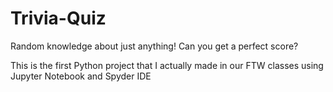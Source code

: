 # Trivia-Quiz
Random knowledge about just anything! Can you get a perfect score?

This is the first Python project that I actually made in our FTW classes using Jupyter Notebook and Spyder IDE
